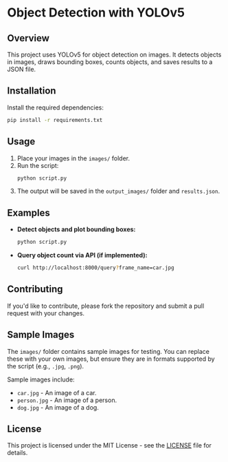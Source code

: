 # Object Detection with YOLOv5

## Overview

This project uses YOLOv5 for object detection on images. It detects objects in images, draws bounding boxes, counts objects, and saves results to a JSON file.

## Installation

Install the required dependencies:

```bash
pip install -r requirements.txt
```

## Usage

1. Place your images in the `images/` folder.
2. Run the script:
   ```bash
   python script.py
   ```
3. The output will be saved in the `output_images/` folder and `results.json`.

## Examples

- **Detect objects and plot bounding boxes:**

  ```bash
  python script.py
  ```

- **Query object count via API (if implemented):**
  ```bash
  curl http://localhost:8000/query?frame_name=car.jpg
  ```

## Contributing

If you'd like to contribute, please fork the repository and submit a pull request with your changes.

## Sample Images

The `images/` folder contains sample images for testing. You can replace these with your own images, but ensure they are in formats supported by the script (e.g., `.jpg`, `.png`).

Sample images include:

- `car.jpg` - An image of a car.
- `person.jpg` - An image of a person.
- `dog.jpg` - An image of a dog.

## License

This project is licensed under the MIT License - see the [LICENSE](LICENSE) file for details.
